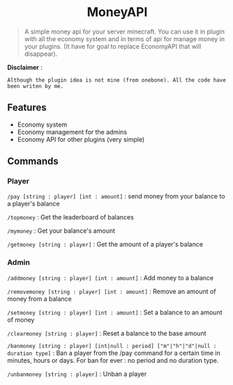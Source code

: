 <h1 align="center"> MoneyAPI </h1>


> A simple money api for your server minecraft. You can use it in plugin with all the economy system and in terms of api for manage money in your plugins.
(It have for goal to replace EconomyAPI that will disappear).

__Disclaimer__ :

`Although the plugin idea is not mine (from onebone). All the code have been writen by me.`



## Features


- Economy system
- Economy management for the admins
- Economy API for other plugins (very simple)




## Commands


### Player

`/pay [string : player] [int : amount]` : send money from your balance to a player's balance

`/topmoney` : Get the leaderboard of balances

`/mymoney` : Get your balance's amount

`/getmoney [string : player]` : Get the amount of a player's balance


### Admin

`/addmoney [string : player] [int : amount]` : Add money to a balance

`/removemoney [string : player] [int : amount]` : Remove an amount of money from a balance

`/setmoney [string : player] [int : amount]` : Set a balance to an amount of money

`/clearmoney [string : player]` : Reset a balance to the base amount

`/banmoney [string : player] [int|null : period] ["m"|"h"|"d"|null : duration type]` : Ban a player from the /pay command for a certain time in minutes, hours or days. For ban for ever : no period and no duration type.

`/unbanmoney [string : player]` : Unban a player 

